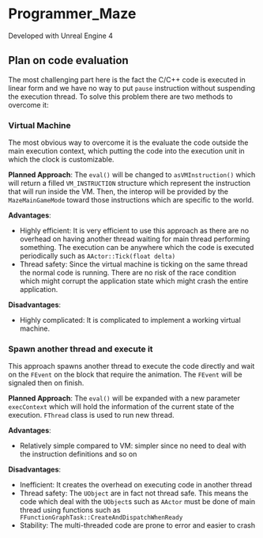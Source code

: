 # Programmer_Maze

Developed with Unreal Engine 4

## Plan on code evaluation
The most challenging part here is the fact the C/C++ code is executed in linear form
and we have no way to put `pause` instruction without suspending the execution thread.
To solve this problem there are two methods to overcome it:

### Virtual Machine
The most obvious way to overcome it is the evaluate the code outside the main execution context,
which putting the code into the execution unit in which the clock is customizable.

**Planned Approach**:
The `eval()` will be changed to `asVMInstruction()` which will return a filled `VM_INSTRUCTION` structure which represent the instruction that will run inside the VM. Then, the interop will be provided by the `MazeMainGameMode` toward those instructions which are specific to the world.

**Advantages**:
- Highly efficient: It is very efficient to use this approach as there are no overhead on having another thread waiting for main thread performing something. The execution can be anywhere which the code is executed periodically such as `AActor::Tick(float delta)`
- Thread safety: Since the virtual machine is ticking on the same thread the normal code is running. There are no risk of the race condition which might corrupt the application state which might crash the entire application.

**Disadvantages**:
- Highly complicated: It is complicated to implement a working virtual machine.

### Spawn another thread and execute it
This approach spawns another thread to execute the code directly and wait on the `FEvent` on the block that require the animation. The `FEvent` will be signaled then on finish.

**Planned Approach**:
The `eval()` will be expanded with a new parameter `execContext` which will hold the information of the current state of the execution. `FThread` class is used to run new thread.

**Advantages**:
- Relatively simple compared to VM: simpler since no need to deal with the instruction definitions and so on

**Disadvantages**:
- Inefficient: It creates the overhead on executing code in another thread
- Thread safety: The `UObject` are in fact not thread safe. This means the code which deal with the `UObject`s such as `AActor` must be done of main thread using functions such as ` FFunctionGraphTask::CreateAndDispatchWhenReady`
- Stability: The multi-threaded code are prone to error and easier to crash
